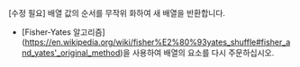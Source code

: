 [수정 필요]
배열 값의 순서를 무작위 화하여 새 배열을 반환합니다.

- [Fisher-Yates 알고리즘] (https://en.wikipedia.org/wiki/fisher%E2%80%93yates_shuffle#fisher_and_yates'_original_method)을 사용하여 배열의 요소를 다시 주문하십시오.